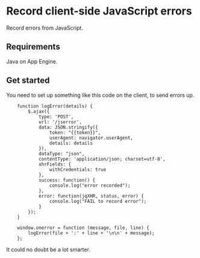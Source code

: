 # Record client-side JavaScript errors

Record errors from JavaScript.

## Requirements

Java on App Engine.

## Get started

You need to set up something like this code on the client, to send errors up.

        function logError(details) {
            $.ajax({
                type: 'POST',
                url: '/jserror',
                data: JSON.stringify({
                    token: "{{token}}",
                    userAgent: navigator.userAgent,
                    details: details
                }),
                dataType: "json",
                contentType: 'application/json; charset=utf-8',
                xhrFields: {
                    withCredentials: true
                },
                success: function() {
                    console.log("error recorded");
                },
                error: function(jqXHR, status, error) {
                    console.log("FAIL to record error");
                }
            });
        }

        window.onerror = function (message, file, line) {
            logError(file + ':' + line + '\n\n' + message);
        };

It could no doubt be a lot smarter.